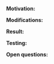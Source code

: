 <!-- 
    🚨 ATTENTION! 🚨 
    
    This PR template is REQUIRED. PRs not following this format will be closed without review.
    
    Requirements:
    - PR title must follow commit conventions: https://www.conventionalcommits.org/en/v1.0.0/
    - Label your PR with the correct type (e.g., 🐛 Bug, ✨ Enhancement, 🧪 Test, etc.)
    - Provide clear and specific details in each section
-->

**Motivation:**
<!--
Explain here the context, and why you're making that change. What is the problem you're trying to solve.
-->
**Modifications:**
<!--
Describe the modifications you've done from a high level. What are the key technical decisions and why were they made?
-->
**Result:**
<!--
*After your change, what will change.
-->
**Testing:**
<!--
*List testing procedures taken and useful artifacts.
-->
**Open questions:**
<!--
(optional) Any open questions or feedback on design desired?
-->